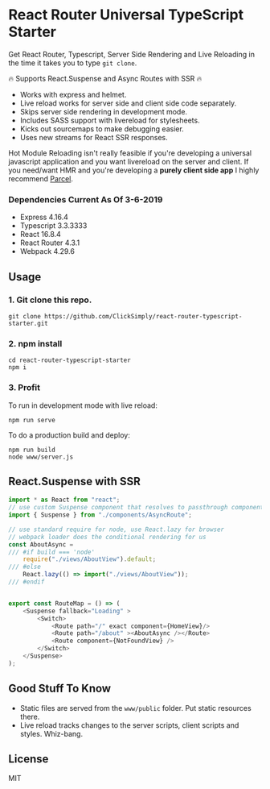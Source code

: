 # React Router Universal TypeScript Starter

Get React Router, Typescript, Server Side Rendering and Live Reloading in the time it takes you to type `git clone`.

🔥 Supports React.Suspense and Async Routes with SSR 🔥
- Works with express and helmet.
- Live reload works for server side and client side code separately.
- Skips server side rendering in development mode.
- Includes SASS support with livereload for stylesheets.
- Kicks out sourcemaps to make debugging easier.
- Uses new streams for React SSR responses.

Hot Module Reloading isn't really feasible if you're developing a universal javascript application and you want livereload on the server and client.  If you need/want HMR and you're developing a **purely client side app** I highly recommend [Parcel](https://github.com/adhrinae/ts-react-parcel).

### Dependencies Current As Of 3-6-2019
- Express 4.16.4
- Typescript 3.3.3333
- React 16.8.4
- React Router 4.3.1
- Webpack 4.29.6

## Usage
### 1. Git clone this repo.
```
git clone https://github.com/ClickSimply/react-router-typescript-starter.git
```

### 2. npm install
```
cd react-router-typescript-starter
npm i
```

### 3. Profit
To run in development mode with live reload:
```
npm run serve
```

To do a production build and deploy:
```
npm run build
node www/server.js
```

## React.Suspense with SSR
```ts
import * as React from "react";
// use custom Suspense component that resolves to passthrough component in NodeJS and React.Suspense component in browser.
import { Suspense } from "./components/AsyncRoute";

// use standard require for node, use React.lazy for browser
// webpack loader does the conditional rendering for us
const AboutAsync = 
/// #if build === 'node'
    require("./views/AboutView").default;
/// #else
    React.lazy(() => import("./views/AboutView"));
/// #endif


export const RouteMap = () => (
    <Suspense fallback="Loading" >
        <Switch>
            <Route path="/" exact component={HomeView}/>
            <Route path="/about" ><AboutAsync /></Route>
            <Route component={NotFoundView} />
        </Switch>
    </Suspense>
);
```

## Good Stuff To Know
- Static files are served from the `www/public` folder.  Put static resources there.
- Live reload tracks changes to the server scripts, client scripts and styles.  Whiz-bang.

## License
MIT